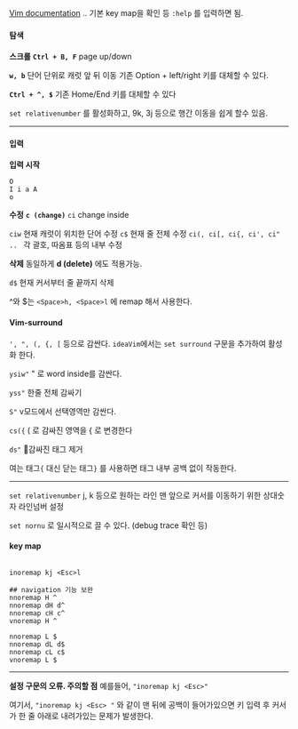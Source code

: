 
[Vim documentation](https://vimdoc.sourceforge.net/htmldoc/index.html)
.. 기본 key map을 확인 등
`:help` 를 입력하면 됨.


#### 탐색 

**스크롤**
**`Ctrl + B, F`** page up/down

**`w, b`**
단어 단위로 캐럿 앞 뒤 이동
기존 Option + left/right 키를 대체할 수 있다.

**`Ctrl + ^, $`**
기존 Home/End 키를 대체할 수 있다

`set relativenumber`  를 활성화하고,
9k, 3j 등으로 행간 이동을 쉽게 할수 있음.

---
#### 입력

**입력 시작**
```
O
I i a A
o
```

**수정**
**`c (change)`**
`ci` change inside

`ciw` 현재 캐럿이 위치한 단어 수정
`c$` 현재 줄 전체 수정
`ci(, ci[, ci{, ci', ci" .. ` 각 괄호, 따옴표 등의 내부 수정

**삭제**
동일하게 **d (delete)** 에도 적용가능.

`d$`
현재 커서부터 줄 끝까지 삭제

^와 $는 `<Space>h, <Space>l` 에 remap 해서 사용한다.

#### Vim-surround
`', ", (, {, [` 등으로 감싼다.
`ideaVim`에서는 `set surround` 구문을 추가하여 활성화 한다.

`ysiw"` 
" 로 word inside를 감싼다.

`yss"`
한줄 전체 감싸기

`S"`
v모드에서 선택영역만 감싼다.

`cs({` 
( 로 감싸진 영역을 { 로 변경한다

`ds"` 
감싸진 태그 제거

여는 태그`{` 대신 닫는 태그`}` 를 사용하면 태그 내부 공백 없이 작동한다. 

---

`set relativenumber`
j, k 등으로 원하는 라인 맨 앞으로 커서를 이동하기 위한 상대숫자 라인넘버 설정

`set nornu` 로 일시적으로 끌 수 있다. (debug trace 확인 등)



#### key map
```

inoremap kj <Esc>l

## navigation 기능 보완 
nnoremap H ^
nnoremap dH d^
nnoremap cH c^
vnoremap H ^

nnoremap L $
nnoremap dL d$
nnoremap cL c$
vnoremap L $

```




---


**설정 구문의 오류. 주의할 점**
예를들어,
`"inoremap kj <Esc>"`

여기서, `"inoremap kj <Esc> "` 와 같이 맨 뒤에 공백이 들어가있으면
키 입력 후 커서가 한 줄 아래로 내려가있는 문제가 발생한다.
